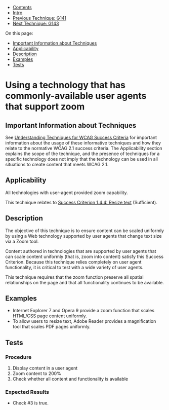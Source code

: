 -   [Contents](https://www.w3.org/WAI/WCAG21/Techniques/#techniques "Table of Contents")
-   [Intro](https://www.w3.org/WAI/WCAG21/Techniques/#introduction "Introduction to Techniques")
-   [Previous Technique: G141](G141)
-   [Next Technique: G143](G143)

On this page:

-   [Important Information about Techniques](#important-information)
-   [Applicability](#applicability)
-   [Description](#description)
-   [Examples](#examples)
-   [Tests](#tests)

Using a technology that has commonly-available user agents that support zoom
============================================================================

Important Information about Techniques
--------------------------------------

See [Understanding Techniques for WCAG Success Criteria](https://www.w3.org/WAI/WCAG21/Understanding/understanding-techniques) for important information about the usage of these informative techniques and how they relate to the normative WCAG 2.1 success criteria. The Applicability section explains the scope of the technique, and the presence of techniques for a specific technology does not imply that the technology can be used in all situations to create content that meets WCAG 2.1.

Applicability
-------------

All technologies with user-agent provided zoom capability.

This technique relates to [Success Criterion 1.4.4: Resize text](https://www.w3.org/WAI/WCAG21/Understanding/resize-text) (Sufficient).

Description
-----------

The objective of this technique is to ensure content can be scaled uniformly by using a Web technology supported by user agents that change text size via a Zoom tool.

Content authored in technologies that are supported by user agents that can scale content uniformly (that is, zoom into content) satisfy this Success Criterion. Because this technique relies completely on user agent functionality, it is critical to test with a wide variety of user agents.

This technique requires that the zoom function preserve all spatial relationships on the page and that all functionality continues to be available.

Examples
--------

-   Internet Explorer 7 and Opera 9 provide a zoom function that scales HTML/CSS page content uniformly.
-   To allow users to resize text, Adobe Reader provides a magnification tool that scales PDF pages uniformly.

Tests
-----

### Procedure

1.  Display content in a user agent
2.  Zoom content to 200%
3.  Check whether all content and functionality is available

### Expected Results

-   Check \#3 is true.
